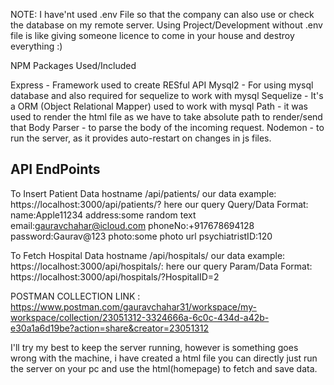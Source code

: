 NOTE: I have'nt used .env File so that the company can also use or check the database on my remote server.
Using Project/Development without .env file is like giving someone licence to come in your house and destroy everything :)

NPM Packages Used/Included

Express - Framework used to create RESful API
Mysql2 - For using mysql database and also required for sequelize to work with mysql
Sequelize - It's a ORM (Object Relational Mapper) used to work with mysql
Path - it was used to render the html file as we have to take absolute path to render/send that
Body Parser - to parse the body of the incoming request.
Nodemon - to run the server, as it provides auto-restart on changes in js files.


API EndPoints
--------------

To Insert Patient Data
hostname /api/patients/ our data
example: https://localhost:3000/api/patients/? here our query
Query/Data Format:  name:Apple11234
                    address:some random text
                    email:gauravchahar@icloud.com
                    phoneNo:+917678694128
                    password:Gaurav@123
                    photo:some photo url
                    psychiatristID:120

To Fetch Hospital Data
hostname /api/hospitals/ our data
example: https://localhost:3000/api/hospitals/: here our query
Param/Data Format:  https://localhost:3000/api/hospitals/?HospitalID=2


POSTMAN COLLECTION LINK : https://www.postman.com/gauravchahar31/workspace/my-workspace/collection/23051312-3324666a-6c0c-434d-a42b-e30a1a6d19be?action=share&creator=23051312

I'll try my best to keep the server running, however is something goes wrong with the machine, i have created a html file you can directly just run the server on your pc and use the html(homepage) to fetch and save data.




